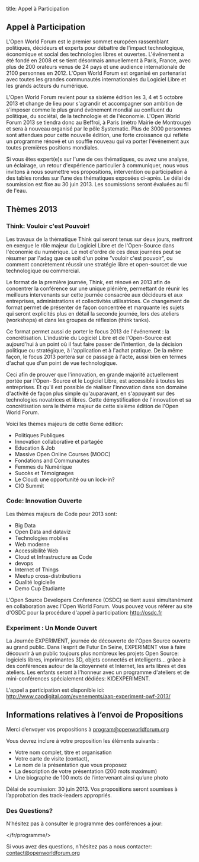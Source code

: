 title: Appel à Participation
 
## Appel à Participation
L'Open World Forum est le premier sommet européen rassemblant politiques, décideurs et experts pour débattre de l'impact technologique, économique et social des technologies libres et ouvertes. L'événement a été fondé en 2008 et se tient désormais annuellement à Paris, France, avec plus de 200 orateurs venus de 24 pays et une audience internationale de 2100 personnes en 2012. L'Open World Forum est organisé en partenariat avec toutes les grandes communautés internationales du Logiciel Libre et les grands acteurs du numérique.

L'Open World Forum revient pour sa sixième édition les 3, 4 et 5 octobre 2013 et change de lieu pour s'agrandir et accompagner son ambition de s'imposer comme le plus grand événement mondial au confluent du politique, du sociétal, de la technologie et de l'économie. L'Open World Forum 2013 se tiendra donc au Beffroi, à Paris (métro Mairie de Montrouge) et sera à nouveau organisé par le pôle Systematic. Plus de 3000 personnes sont attendues pour cette nouvelle édition, une forte croissance qui reflète un programme rénové et un souffle nouveau qui va porter l'événement aux toutes premières positions mondiales.

Si vous êtes expert(e)s sur l'une de ces thématiques, ou avez une analyse, un éclairage, un retour d'expérience particulier à communiquer, nous vous invitons à nous soumettre vos propositions, intervention ou participation à des tables rondes sur l’une des thématiques exposées ci-après. Le délai de soumission est fixe au 30 juin 2013. Les soumissions seront évaluées au fil de l'eau.

## Thèmes 2013

### Think: Vouloir c'est Pouvoir!

Les travaux de la thématique Think qui seront tenus sur deux jours, mettront en exergue le rôle majeur du Logiciel Libre et de l'Open-Source dans l'économie du numérique. Le mot d'ordre de ces deux journées peut se résumer par l'adag que ce soit d'un poine “vouloir c'est pouvoir”, ou comment concrètement réussir une stratégie libre et open-sourcet de vue technologique ou commercial.

Le format de la première journée, Think, est rénové en 2013 afin de concentrer la conférence sur une unique plénière, permettant de réunir les meilleurs intervenants sur cette journée consacrée aux décideurs et aux entreprises, administrations et collectivités utilisatrices. Ce changement de format permet de présenter de façon concentrée et marquante les sujets qui seront explicités plus en détail la seconde journée, lors des ateliers (workshops) et dans les groupes de réflexion (think tanks).

Ce format permet aussi de porter le focus 2013 de l'événement : la concrétisation. L'industrie du Logiciel Libre et de l'Open-Source est aujourd'hui à un point où il faut faire passer de l'intention, de la décision politique ou stratégique, à l'application et à l'achat pratique. De la même façon, le focus 2013 portera sur ce passage à l'acte, aussi bien en termes d'achat que d'un point de vue technologique.

Ceci afin de prouver que l'innovation, en grande majorité actuellement portée par l'Open- Source et le Logiciel Libre, est accessible à toutes les entreprises. Et qu'il est possible de réaliser l'innovation dans son domaine d'activité de façon plus simple qu'auparavant, en s'appuyant sur des technologies novatrices et libres. Cette démystification de l'innovation et sa concrétisation sera le thème majeur de cette sixième édition de l'Open World Forum.

Voici les thèmes majeurs de cette 6eme édition:

* Politiques Publiques
* Innovation collaborative et partagée
* Education & Job
* Massive Open Online Courses (MOOC)
* Fondations and Communautes
* Femmes du Numérique
* Succès et Témoignages
* Le Cloud: une opportunité ou un lock-in?
* CIO Summit

### Code: Innovation Ouverte

Les thèmes majeurs de Code pour 2013 sont:

* Big Data
* Open Data and dataviz
* Technologies mobiles
* Web moderne
* Accessibilité Web
* Cloud et Infrastructure as Code
* devops
* Internet of Things
* Meetup cross-distributions
* Qualité logicielle
* Demo Cup Etudiante

L'Open Source Developers Conference (OSDC) se tient aussi simultanément en collaboration avec l'Open World Forum. Vous pouvez vous référer au site d'OSDC pour la procédure d'appel à participation: <http://osdc.fr>

### Experiment : Un Monde Ouvert

La Journée EXPERIMENT, journée de découverte de l'Open Source ouverte au grand public. Dans l’esprit de Futur En Seine, EXPERIMENT vise à faire découvrir à un public toujours plus nombreux les projets Open Source: logiciels libres, imprimantes 3D, objets connectés et intelligents... grâce à des conférences autour de la citoyenneté et Internet, les arts libres et des ateliers. Les enfants seront à l'honneur avec un programme d'ateliers et de mini-conférences spécialement dédiées: KIDEXPERIMENT.

L'appel a participation est disponible ici:
<http://www.capdigital.com/evenements/aap-experiment-owf-2013/>

## Informations relatives à l’envoi de Propositions

Merci d’envoyer vos propositions à program@openworldforum.org

Vous devrez inclure à votre proposition les éléments suivants :
* Votre nom complet, titre et organisation
* Votre carte de visite (contact),
* Le nom de la présentation que vous proposez 
* La description de votre présentation (200 mots maximum) 
* Une biographe de 100 mots de l’intervenant ainsi qu’une photo

Délai de soumission: 30 juin 2013.
Vos propositions seront soumises à l’approbation des track-leaders appropriés.

### Des Questions?

N’hésitez pas à consulter le programme des conférences a jour:

</fr/programme/>

Si vous avez des questions, n’hésitez pas a nous contacter: contact@openworldforum.org
